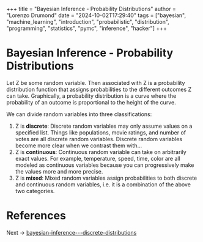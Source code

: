 +++
title = "Bayesian Inference - Probability Distributions"
author = "Lorenzo Drumond"
date = "2024-10-02T17:29:40"
tags = ["bayesian",  "machine_learning",  "introduction",  "probabilistic",  "distribution",  "programming",  "statistics",  "pymc",  "inference",  "hacker"]
+++


# Bayesian Inference - Probability Distributions

Let Z be some random variable. Then associated with Z is a probability distribution function that assigns probabilities to the different outcomes Z can take. Graphically, a probability distribution is a curve where the probability of an outcome is proportional to the height of the curve.

We can divide random variables into three classifications:

1. Z is **discrete**: Discrete random variables may only assume values on a specified list. Things like populations, movie ratings, and number of votes are all discrete random variables. Discrete random variables become more clear when we contrast them with...
2. Z is **continuous**: Continuous random variable can take on arbitrarily exact values. For example, temperature, speed, time, color are all modeled as continuous variables because you can progressively make the values more and more precise.
3. Z is **mixed**: Mixed random variables assign probabilities to both discrete and continuous random variables, i.e. it is a combination of the above two categories.

# References

Next -> [bayesian-inference---discrete-distributions](/wiki/bayesian-inference---discrete-distributions/)
